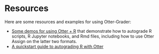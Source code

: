 # Resources

Here are some resources and examples for using Otter-Grader:

* [Some demos for using Otter + R](https://github.com/ucbds-infra/ottr-sample) that demonstrate how to autograde R scripts, R Jupyter notebooks, and Rmd files, including how to use Otter Assign on the latter two formats.
* [A quickstart guide to autograding R with Otter](https://econ140-spring2020.shinyapps.io/otter_quickstart/)
